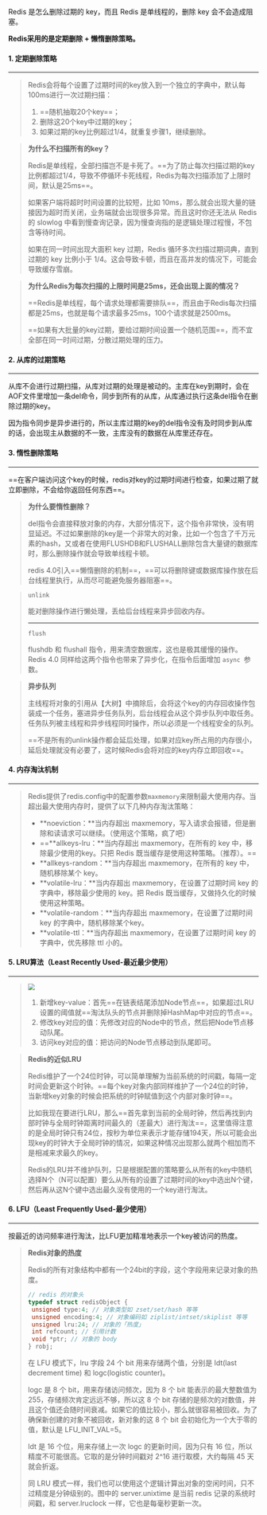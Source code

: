 Redis 是怎么删除过期的 key，而且 Redis 是单线程的，删除 key 会不会造成阻塞。

**Redis采用的是定期删除 + 懒惰删除策略。**



#### 1. 定期删除策略

---

> Redis会将每个设置了过期时间的key放入到一个独立的字典中，默认每100ms进行一次过期扫描：
>
> 1. ==随机抽取20个key==；
> 2. 删除这20个key中过期的key；
> 3. 如果过期的key比例超过1/4，就重复步骤1，继续删除。

>**为什么不扫描所有的key？**
>
>Redis是单线程，全部扫描岂不是卡死了。==为了防止每次扫描过期的key比例都超过1/4，导致不停循环卡死线程，Redis为每次扫描添加了上限时间，默认是25ms==。
>
>如果客户端将超时时间设置的比较短，比如 10ms，那么就会出现大量的链接因为超时而关闭，业务端就会出现很多异常。而且这时你还无法从 Redis 的 slowlog 中看到慢查询记录，因为慢查询指的是逻辑处理过程慢，不包含等待时间。
>
>如果在同一时间出现大面积 key 过期，Redis 循环多次扫描过期词典，直到过期的 key 比例小于 1/4。这会导致卡顿，而且在高并发的情况下，可能会导致缓存雪崩。

>**为什么Redis为每次扫描的上限时间是25ms，还会出现上面的情况？**
>
>==Redis是单线程，每个请求处理都需要排队==，而且由于Redis每次扫描都是25ms，也就是每个请求最多25ms，100个请求就是2500ms。
>
>==如果有大批量的key过期，要给过期时间设置一个随机范围==，而不宜全部在同一时间过期，分散过期处理的压力。



#### 2. 从库的过期策略

---

从库不会进行过期扫描，从库对过期的处理是被动的。主库在key到期时，会在AOF文件里增加一条del命令，同步到所有的从库，从库通过执行这条del指令在删除过期的key。

因为指令同步是异步进行的，所以主库过期的key的del指令没有及时同步到从库的话，会出现主从数据的不一致，主库没有的数据在从库里还存在。



#### 3. 惰性删除策略

---

==在客户端访问这个key的时候，redis对key的过期时间进行检查，如果过期了就立即删除，不会给你返回任何东西==。

>**为什么要惰性删除？**
>
>del指令会直接释放对象的内存，大部分情况下，这个指令非常快，没有明显延迟。不过如果删除的key是一个非常大的对象，比如一个包含了千万元素的hash，又或者在使用FLUSHDB和FLUSHALL删除包含大量键的数据库时，那么删除操作就会导致单线程卡顿。
>
>redis 4.0引入==懒惰删除的机制==，==可以将删除键或数据库操作放在后台线程里执行，从而尽可能避免服务器阻塞==。

>`unlink`
>
>能对删除操作进行懒处理，丢给后台线程来异步回收内存。
>
>---
>
>`flush`
>
>flushdb 和 flushall 指令，用来清空数据库，这也是极其缓慢的操作。Redis 4.0 同样给这两个指令也带来了异步化，在指令后面增加 `async `参数。

>**异步队列**
>
>主线程将对象的引用从【大树】中摘除后，会将这个key的内存回收操作包装成一个任务，塞进异步任务队列，后台线程会从这个异步队列中取任务。任务队列被主线程和异步线程同时操作，所以必须是一个线程安全的队列。
>
>==不是所有的unlink操作都会延后处理，如果对应key所占用的内存很小，延后处理就没有必要了，这时候Redis会将对应的key内存立即回收==。



#### 4. 内存淘汰机制

---

> Redis提供了redis.config中的配置参数`maxmemory`来限制最大使用内存。当超出最大使用内存时，提供了以下几种内存淘汰策略：
>
> - **noeviction：**当内存超出 maxmemory，写入请求会报错，但是删除和读请求可以继续。（使用这个策略，疯了吧）
> - ==**allkeys-lru：**当内存超出 maxmemory，在所有的 key 中，移除最少使用的key。只把 Redis 既当缓存是使用这种策略。（推荐）。==
> - **allkeys-random：**当内存超出 maxmemory，在所有的 key 中，随机移除某个 key。
> - **volatile-lru：**当内存超出 maxmemory，在设置了过期时间 key 的字典中，移除最少使用的 key。把 Redis 既当缓存，又做持久化的时候使用这种策略。
> - **volatile-random：**当内存超出 maxmemory，在设置了过期时间 key 的字典中，随机移除某个key。
> - **volatile-ttl：**当内存超出 maxmemory，在设置了过期时间 key 的字典中，优先移除 ttl 小的。



#### 5. LRU算法（Least Recently Used-最近最少使用）

---

><img src="https://tva1.sinaimg.cn/large/008i3skNgy1gq7ckdtwaoj30830cgt8n.jpg" style="zoom:80%">
>
>1. 新增key-value：首先==在链表结尾添加Node节点==，如果超过LRU设置的阈值就==淘汰队头的节点并删除掉HashMap中对应的节点==。
>2. 修改key对应的值：先修改对应的Node中的节点，然后把Node节点移动队尾。
>3. 访问key对应的值：把访问的Node节点移动到队尾即可。

>**Redis的近似LRU**
>
>Redis维护了一个24位时钟，可以简单理解为当前系统的时间戳，每隔一定时间会更新这个时钟。==每个key对象内部同样维护了一个24位的时钟，当新增key对象的时候会把系统的时钟赋值到这个内部对象时钟==。
>
>比如我现在要进行LRU，那么==首先拿到当前的全局时钟，然后再找到内部时钟与全局时钟距离时间最久的（差最大）进行淘汰==，这里值得注意的是全局时钟只有24位，按秒为单位来表示才能存储194天，所以可能会出现key的时钟大于全局时钟的情况，如果这种情况出现那么就两个相加而不是相减来求最久的key。
>
>Redis的LRU并不维护队列，只是根据配置的策略要么从所有的key中随机选择N个（N可以配置）要么从所有的设置了过期时间的key中选出N个键，然后再从这N个键中选出最久没有使用的一个key进行淘汰。



#### 6. LFU（Least Frequently Used-最少使用）

---

按最近的访问频率进行淘汰，比LFU更加精准地表示一个key被访问的热度。

>**Redis对象的热度**
>
>Redis的所有对象结构中都有一个24bit的字段，这个字段用来记录对象的热度。
>
>```c
>// redis 的对象头
>typedef struct redisObject {
>  unsigned type:4; // 对象类型如 zset/set/hash 等等
>  unsigned encoding:4; // 对象编码如 ziplist/intset/skiplist 等等
>  unsigned lru:24; // 对象的「热度」
>  int refcount; // 引用计数
>  void *ptr; // 对象的 body
>} robj;
>```
>
>在 LFU 模式下，lru 字段 24 个 bit 用来存储两个值，分别是 ldt(last decrement time) 和 logc(logistic counter)。
>
>logc 是 8 个 bit，用来存储访问频次，因为 8 个 bit 能表示的最大整数值为 255，存储频次肯定远远不够，所以这 8 个 bit 存储的是频次的对数值，并且这个值还会随时间衰减。如果它的值比较小，那么就很容易被回收。为了确保新创建的对象不被回收，新对象的这 8 个 bit 会初始化为一个大于零的值，默认是 LFU_INIT_VAL=5。
>
>ldt 是 16 个位，用来存储上一次 logc 的更新时间，因为只有 16 位，所以精度不可能很高。它取的是分钟时间戳对 2^16 进行取模，大约每隔 45 天就会折返。
>
>同 LRU 模式一样，我们也可以使用这个逻辑计算出对象的空闲时间，只不过精度是分钟级别的。图中的 server.unixtime 是当前 redis 记录的系统时间戳，和 server.lruclock 一样，它也是每毫秒更新一次。

